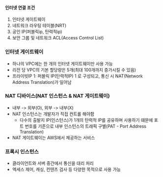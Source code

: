 #### 인터넷 연결 조건
1. 인터넷 게이트웨이
2. 네트워크 라우팅 테이블(NRT)
3. 공인 IP(퍼블릭ip, 탄력적ip)
4. 보안 그룹 및 네트워크 ACL(Access Control List)

### 인터넷 게이트웨이
- 하나의 VPC에는 한 개의 인터넷 게이트웨이만 사용 가능
- 리전 당 VPC의 기본 할당량은 5개(최대 100개까지 증가시킬 수 있음)
- 프라이빗IP 1: 퍼블릭 IP(탄력적IP) 1 로 구성되고, 통신 시 NAT(Network Address Translation)가 일어남

### NAT 디바이스(NAT 인스턴스 & NAT 게이트웨이)
- 내부 -> 외부(O), 외부 -> 내부(X)
- NAT 인스턴스는 개발자가 직접 컨트롤 해야함
	- 다수의 출발지 IP(인스턴스)가 1개의 탄력적 IP를 공유하며 사용하기 떄문에 포트 번호를 기준으로 내부 인스턴스의 트래픽 구별(PAT - Port Address Translation)
- NAT 게이트웨이는 AWS에서 제공하는 서비스


### 프록시 인스턴스
- 클라이언트와 서버 중간에서 통신을 대리 처리
- 엑세스 제어, 캐싱, 컨텐츠 검사 등 다양한 목적으로 사용 가능